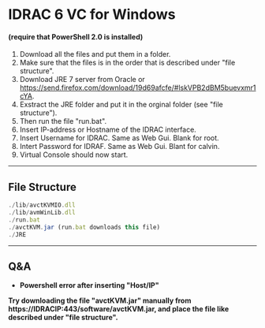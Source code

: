 # IDRAC 6 VC for Windows
#### (require that PowerShell 2.0 is installed)

1. Download all the files and put them in a folder.
2. Make sure that the files is in the order that is described under "file structure".
3. Download JRE 7 server from Oracle or https://send.firefox.com/download/19d69afcfe/#lskVPB2dBM5buevxmr1cYA.
4. Exstract the JRE folder and put it in the orginal folder (see "file structure").
5. Then run the file "run.bat".
6. Insert IP-address or Hostname of the IDRAC interface.
7. Insert Username for IDRAC. Same as Web Gui. Blank for root.
8. Intert Password for IDRAF. Same as Web Gui. Blant for calvin.
9. Virtual Console should now start.
---
## File Structure

```javascript
./lib/avctKVMIO.dll
./lib/avmWinLib.dll
./run.bat
./avctKVM.jar (run.bat downloads this file)
./JRE
```
---
## Q&A

* **Powershell error after inserting "Host/IP"**

**Try downloading the file "avctKVM.jar" manually from https://IDRACIP:443/software/avctKVM.jar, and place the file like described under "file structure".**
